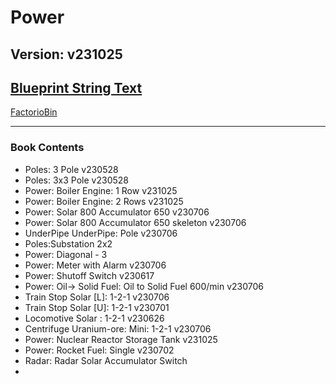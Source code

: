 # Power

## Version: v231025

## [Blueprint String Text](https://factoriobin.com/static/cdn/forever/post/p/r/a/prAcDSg3/0/v0/blueprint-f259c10ab7e76622.txt)

[FactorioBin](https://factoriobin.com/post/prAcDSg3)

-----

### Book Contents

* Poles: 3 Pole v230528
* Poles: 3x3 Pole v230528
* Power: Boiler Engine: 1 Row v231025
* Power: Boiler Engine: 2 Rows v231025
* Power: Solar 800 Accumulator 650 v230706
* Power: Solar 800 Accumulator 650 skeleton v230706
* UnderPipe UnderPipe: Pole v230706
* Poles:Substation 2x2
* Power: Diagonal - 3
* Power: Meter with Alarm v230706
* Power: Shutoff Switch v230617
* Power: Oil-> Solid Fuel: Oil to Solid Fuel 600/min v230706
* Train Stop Solar [L]: 1-2-1 v230706
* Train Stop Solar [U]: 1-2-1 v230701
* Locomotive Solar : 1-2-1 v230626
* Centrifuge Uranium-ore: Mini: 1-2-1 v230706
* Power: Nuclear Reactor Storage Tank v231025
* Power: Rocket Fuel: Single v230702
* Radar: Radar Solar Accumulator Switch
* 
